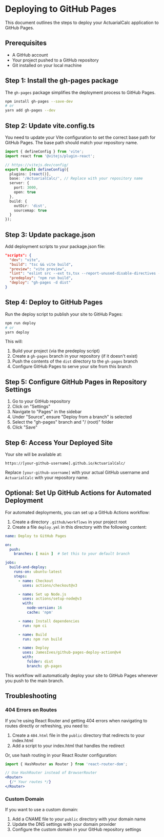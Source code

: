 # Deploying to GitHub Pages

This document outlines the steps to deploy your ActuarialCalc application to GitHub Pages.

## Prerequisites

- A GitHub account
- Your project pushed to a GitHub repository
- Git installed on your local machine

## Step 1: Install the gh-pages package

The `gh-pages` package simplifies the deployment process to GitHub Pages.

```bash
npm install gh-pages --save-dev
# or
yarn add gh-pages --dev
```

## Step 2: Update vite.config.ts

You need to update your Vite configuration to set the correct base path for GitHub Pages. The base path should match your repository name.

```typescript
import { defineConfig } from 'vite';
import react from '@vitejs/plugin-react';

// https://vitejs.dev/config/
export default defineConfig({
  plugins: [react()],
  base: '/ActuarialCalc/', // Replace with your repository name
  server: {
    port: 3000,
    open: true
  },
  build: {
    outDir: 'dist',
    sourcemap: true
  }
});
```

## Step 3: Update package.json

Add deployment scripts to your package.json file:

```json
"scripts": {
  "dev": "vite",
  "build": "tsc && vite build",
  "preview": "vite preview",
  "lint": "eslint src --ext ts,tsx --report-unused-disable-directives --max-warnings 0",
  "predeploy": "npm run build",
  "deploy": "gh-pages -d dist"
}
```

## Step 4: Deploy to GitHub Pages

Run the deploy script to publish your site to GitHub Pages:

```bash
npm run deploy
# or
yarn deploy
```

This will:
1. Build your project (via the predeploy script)
2. Create a `gh-pages` branch in your repository (if it doesn't exist)
3. Push the contents of the `dist` directory to the `gh-pages` branch
4. Configure GitHub Pages to serve your site from this branch

## Step 5: Configure GitHub Pages in Repository Settings

1. Go to your GitHub repository
2. Click on "Settings"
3. Navigate to "Pages" in the sidebar
4. Under "Source", ensure "Deploy from a branch" is selected
5. Select the "gh-pages" branch and "/ (root)" folder
6. Click "Save"

## Step 6: Access Your Deployed Site

Your site will be available at:
```
https://[your-github-username].github.io/ActuarialCalc/
```

Replace `[your-github-username]` with your actual GitHub username and `ActuarialCalc` with your repository name.

## Optional: Set Up GitHub Actions for Automated Deployment

For automated deployments, you can set up a GitHub Actions workflow:

1. Create a directory `.github/workflows` in your project root
2. Create a file `deploy.yml` in this directory with the following content:

```yaml
name: Deploy to GitHub Pages

on:
  push:
    branches: [ main ]  # Set this to your default branch

jobs:
  build-and-deploy:
    runs-on: ubuntu-latest
    steps:
      - name: Checkout
        uses: actions/checkout@v3

      - name: Set up Node.js
        uses: actions/setup-node@v3
        with:
          node-version: 16
          cache: 'npm'

      - name: Install dependencies
        run: npm ci

      - name: Build
        run: npm run build

      - name: Deploy
        uses: JamesIves/github-pages-deploy-action@v4
        with:
          folder: dist
          branch: gh-pages
```

This workflow will automatically deploy your site to GitHub Pages whenever you push to the main branch.

## Troubleshooting

### 404 Errors on Routes

If you're using React Router and getting 404 errors when navigating to routes directly or refreshing, you need to:

1. Create a `404.html` file in the `public` directory that redirects to your index.html
2. Add a script to your index.html that handles the redirect

Or, use hash routing in your React Router configuration:

```jsx
import { HashRouter as Router } from 'react-router-dom';

// Use HashRouter instead of BrowserRouter
<Router>
  {/* Your routes */}
</Router>
```

### Custom Domain

If you want to use a custom domain:

1. Add a CNAME file to your `public` directory with your domain name
2. Update the DNS settings with your domain provider
3. Configure the custom domain in your GitHub repository settings